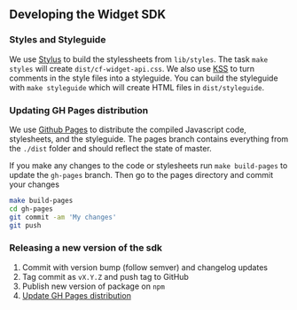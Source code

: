 ## Developing the Widget SDK

### Styles and Styleguide

We use [Stylus][] to build the stylessheets from `lib/styles`. The task `make
styles` will create `dist/cf-widget-api.css`.
We also use [KSS][] to turn comments in the style files into a styleguide. You
can build the styleguide with `make styleguide` which will create HTML files in
`dist/styleguide`.

[Stylus]: http://stylus-lang.com/
[KSS]: http://kss-node.github.io/kss-node/

### Updating GH Pages distribution

We use [Github Pages][] to distribute the compiled Javascript code, stylesheets, and
the styleguide. The pages branch contains everything from the `./dist` folder
and should reflect the state of master.

If you make any changes to the code or stylesheets run `make build-pages` to
update the `gh-pages` branch. Then go to the pages directory and commit your
changes

~~~bash
make build-pages
cd gh-pages
git commit -am 'My changes'
git push
~~~

[Github Pages]: https://help.github.com/categories/github-pages-basics/

### Releasing a new version of the sdk

1. Commit with version bump (follow semver) and changelog updates
2. Tag commit as `vX.Y.Z` and push tag to GitHub
3. Publish new version of package on `npm`
4. [Update GH Pages distribution](#updating-gh-pages-distribution)
